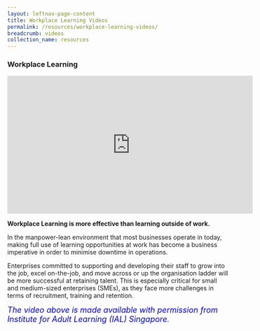 ```yaml
---
layout: leftnav-page-content
title: Workplace Learning Videos
permalink: /resources/workplace-learning-videos/
breadcrumb: videos
collection_name: resources
---
```



### Workplace Learning
  
<div class="bp-youtube">
<iframe width="560" height="315" src="https://www.youtube.com/embed/3Z7VJBzHwcY?start=12&end=227" frameborder="0" allow="accelerometer; autoplay; encrypted-media; gyroscope; picture-in-picture" allowfullscreen></iframe>
</div>

**Workplace Learning is more effective than learning outside of work.**

In the manpower-lean environment that most businesses operate in today, making full use of learning opportunities at work has become a business imperative in order to minimise downtime in operations.

Enterprises committed to supporting and developing their staff to grow into the job, excel on-the-job, and move across or up the organisation ladder will be more successful at retaining talent. This is especially critical for small and medium-sized enterprises (SMEs), as they face more challenges in terms of recruitment, training and retention.




<font size="4"><font color="blue"><i>The video above is made available with permission from Institute for Adult Learning (IAL) Singapore.</i></font>
